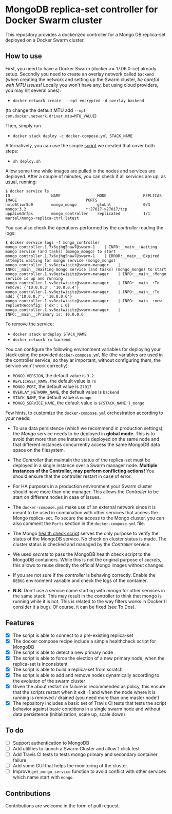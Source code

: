 # MongoDB replica-set controller for Docker Swarm cluster

This repository provides a dockerized controller for a Mongo DB replica-set deployed on a Docker Swarm cluster.

## How to use
First, you need to have a Docker Swarm (docker >= 17.06.0-ce) already setup.
Secondly you need to create an overlay network called `backend` (when creating the network and setting up the Swarm cluster, *be careful with MTU issues!* Locally you won't have any, but using cloud providers, you may hit several ones):

* `docker network create  --opt encrypted -d overlay backend`

(to change the default MTU add `--opt com.docker.network.driver.mtu=MTU_VALUE`)

Then, simply run

* `docker stack deploy -c docker-compose.yml STACK_NAME`

Alternatively, you can use the simple [script](deploy.sh) we created that cover both steps:

* `sh deploy.sh`

Allow some time while images are pulled in the nodes and services are deployed. After a couple of minutes, you can check if all services are up, as usual, running:

```
$ docker service ls
ID                  NAME                MODE                REPLICAS            IMAGE                              PORTS
hmld6tiwr5o0        mongo_mongo         global              0/3                 mongo:3.2                          *:27017->27017/tcp
uppaix6drfps        mongo_controller    replicated          1/1                 martel/mongo-replica-ctrl:latest   
```  

You can also check the operations performed by the *controller* reading the logs:

```
$ docker service logs -f mongo_controller
mongo_controller.1.7x6ujhg5naw7@swarm-1    | INFO:__main__:Waiting mongo service (and tasks) (mongo_mongo) to start
mongo_controller.1.7x6ujhg5naw7@swarm-1    | ERROR:__main__:Expired attempts waiting for mongo service (mongo_mongo)
mongo_controller.1.sv8eztwisitz@swarm-manager    | INFO:__main__:Waiting mongo service (and tasks) (mongo_mongo) to start
mongo_controller.1.sv8eztwisitz@swarm-manager    | INFO:__main__:Mongo service is up and running
mongo_controller.1.sv8eztwisitz@swarm-manager    | INFO:__main__:To remove: {'10.0.0.3', '10.0.0.4'}
mongo_controller.1.sv8eztwisitz@swarm-manager    | INFO:__main__:To add: {'10.0.0.7', '10.0.0.6'}
mongo_controller.1.sv8eztwisitz@swarm-manager    | INFO:__main__:new replSetReconfig: {'ok': 1.0}
mongo_controller.1.sv8eztwisitz@swarm-manager    | INFO:__main__:Primary is: 10.0.0.6
```  

To remove the service:

* `docker stack undeploy STACK_NAME`
* `docker network rm backend`

You can configure the following environment variables for deploying your stack using the provided [`docker-compose.yml`](docker-compose.yml) file (the variables are used in the controller service, so they ar important, without configuring them, the service won't work correctly):

* `MONGO_VERSION`, the default value is `3.2`
* `REPLICASET_NAME`, the default value is `rs`
* `MONGO_PORT`, the default value is `27017`
* `OVERLAY_NETWORK_NAME`, the default value is `backend`
* `STACK_NAME`, the default value is `mongo`
* `MONGO_SERVICE_NAME`, the default value is `${STACK_NAME:}_mongo`


Few hints, to customize the [`docker-compose.yml`](docker-compose.yml) orchestration according to your needs:

* To use data persistence (which we recommend in production settings), the *Mongo* service needs to be deployed in **global mode**. This is to avoid that more than one instance is deployed on the same node and that different instances concurrently access the same MongoDB data space on the filesystem.

* The *Controller* that maintain the status of the replica-set must be deployed in a single instance over a Swarm manager node. **Multiple instances of the Controller, may perform conflicting actions!** You should ensure that the controller restart in case of error.

* For HA purposes in a production environment your Swarm cluster should have more than one manager. This allows the *Controller* to be start on different nodes in case of issues.

* The `docker-compose.yml` make use of an external network since it is meant to be used in combination with other services that access the Mongo replica-set. To secure the access to the Mongo cluster, you can also comment the `Ports` section in the `docker-compose.yml` file.

* The Mongo [health check script](mongo-healthcheck) serves the only purpose to verify the status of the MongoDB service. No check on cluster status is made. The cluster status is checked and managed by the *Controller* service.

* We used *secrets* to pass the MongoDB health check script to the MongoDB containers. While this is not the original purpose of *secrets*, this allows to reuse directly the official Mongo images without changes.

* If you are not sure if the *controller* is behaving correctly. Enable the `DEBUG` environment variable and check the logs of the container.

* **N.B.** Don't use a service name starting with *mongo* for other services in the same stack. This may result in the controller to think that mongo is running while it is not. This is related to the way filters works in Docker (I consider it a bug). Of course, it can be fixed (see To Dos).

## Features
- [x] The script is able to connect to a pre-existing replica-set
- [x] The docker compose recipe include a simple healthcheck script for MongoDB
- [x] The script is able to detect a new primary node
- [x] The script is able to force the election of a new primary node, when the replica-set is inconsistent
- [x] The script is able to build a replica-set from scratch
- [x] The script is able to add and remove nodes dynamically according to the evolution of the swarm cluster
- [x] Given the about restart on failure is recommended as policy, this ensure that the scripts restart when it exit -1 and when the node where it is running is removed / drained (you need more than one master node!)
- [x] The repository includes a basic set of Travis CI tests that tests the script behavior against basic conditions in a single swarm node and without data persistence (initialization, scale up, scale down)

## To do
- [ ] Support authentication to MongoDB
- [ ] Add utilities to launch a Swarm Cluster and allow 1 click test
- [ ] Add Travis CI tests to tests mongo primary and secondary container failure
- [ ] Add some GUI that helps the monitoring of the cluster.
- [ ] Improve `get_mongo_service` function to avoid conflict with other services which name start with `mongo`

## Contributions
Contributions are welcome in the form of pull request.
